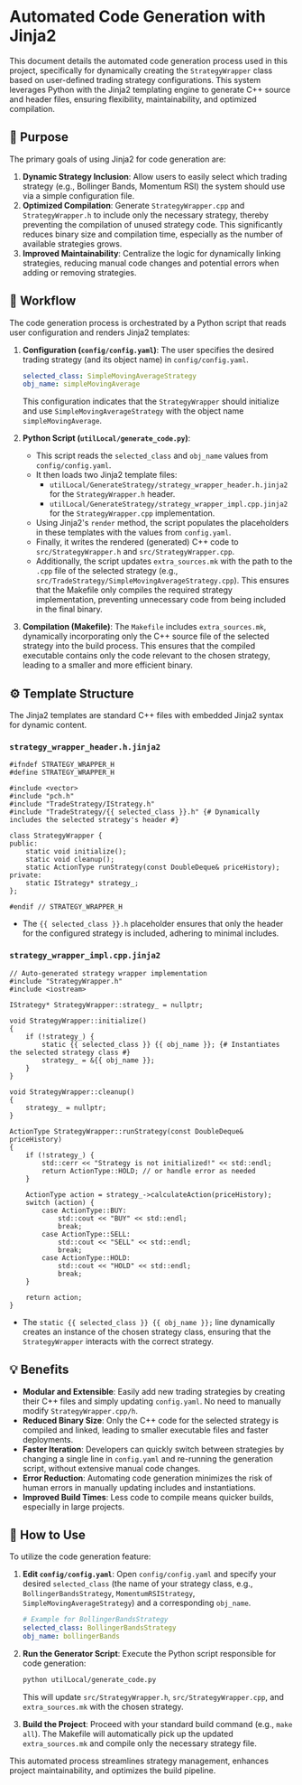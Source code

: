 # Automated Code Generation with Jinja2

This document details the automated code generation process used in this project, specifically for dynamically creating the `StrategyWrapper` class based on user-defined trading strategy configurations. This system leverages Python with the Jinja2 templating engine to generate C++ source and header files, ensuring flexibility, maintainability, and optimized compilation.

## 🎯 Purpose

The primary goals of using Jinja2 for code generation are:

1. **Dynamic Strategy Inclusion**: Allow users to easily select which trading strategy (e.g., Bollinger Bands, Momentum RSI) the system should use via a simple configuration file.
2. **Optimized Compilation**: Generate `StrategyWrapper.cpp` and `StrategyWrapper.h` to include only the necessary strategy, thereby preventing the compilation of unused strategy code. This significantly reduces binary size and compilation time, especially as the number of available strategies grows.
3. **Improved Maintainability**: Centralize the logic for dynamically linking strategies, reducing manual code changes and potential errors when adding or removing strategies.

## 🔄 Workflow

The code generation process is orchestrated by a Python script that reads user configuration and renders Jinja2 templates:

1. **Configuration (`config/config.yaml`)**: The user specifies the desired trading strategy (and its object name) in `config/config.yaml`.
   
   ```yaml
   selected_class: SimpleMovingAverageStrategy
   obj_name: simpleMovingAverage
   ```
   
   This configuration indicates that the `StrategyWrapper` should initialize and use `SimpleMovingAverageStrategy` with the object name `simpleMovingAverage`.

2. **Python Script (`utilLocal/generate_code.py`)**:
   
   * This script reads the `selected_class` and `obj_name` values from `config/config.yaml`.
   * It then loads two Jinja2 template files:
     * `utilLocal/GenerateStrategy/strategy_wrapper_header.h.jinja2` for the `StrategyWrapper.h` header.
     * `utilLocal/GenerateStrategy/strategy_wrapper_impl.cpp.jinja2` for the `StrategyWrapper.cpp` implementation.
   * Using Jinja2's `render` method, the script populates the placeholders in these templates with the values from `config.yaml`.
   * Finally, it writes the rendered (generated) C++ code to `src/StrategyWrapper.h` and `src/StrategyWrapper.cpp`.
   * Additionally, the script updates `extra_sources.mk` with the path to the `.cpp` file of the selected strategy (e.g., `src/TradeStrategy/SimpleMovingAverageStrategy.cpp`). This ensures that the Makefile only compiles the required strategy implementation, preventing unnecessary code from being included in the final binary.

3. **Compilation (Makefile)**: The `Makefile` includes `extra_sources.mk`, dynamically incorporating only the C++ source file of the selected strategy into the build process. This ensures that the compiled executable contains only the code relevant to the chosen strategy, leading to a smaller and more efficient binary.

## ⚙️ Template Structure

The Jinja2 templates are standard C++ files with embedded Jinja2 syntax for dynamic content.

### `strategy_wrapper_header.h.jinja2`

```jinja2
#ifndef STRATEGY_WRAPPER_H
#define STRATEGY_WRAPPER_H

#include <vector>
#include "pch.h"
#include "TradeStrategy/IStrategy.h"
#include "TradeStrategy/{{ selected_class }}.h" {# Dynamically includes the selected strategy's header #}

class StrategyWrapper {
public:
    static void initialize();
    static void cleanup();
    static ActionType runStrategy(const DoubleDeque& priceHistory);
private:
    static IStrategy* strategy_;
};

#endif // STRATEGY_WRAPPER_H
```

* The `{{ selected_class }}.h` placeholder ensures that only the header for the configured strategy is included, adhering to minimal includes.

### `strategy_wrapper_impl.cpp.jinja2`

```jinja2
// Auto-generated strategy wrapper implementation
#include "StrategyWrapper.h"
#include <iostream>

IStrategy* StrategyWrapper::strategy_ = nullptr;

void StrategyWrapper::initialize()
{
    if (!strategy_) {
        static {{ selected_class }} {{ obj_name }}; {# Instantiates the selected strategy class #}
        strategy_ = &{{ obj_name }};
    }
}

void StrategyWrapper::cleanup()
{
    strategy_ = nullptr;
}

ActionType StrategyWrapper::runStrategy(const DoubleDeque& priceHistory)
{
    if (!strategy_) {
        std::cerr << "Strategy is not initialized!" << std::endl;
        return ActionType::HOLD; // or handle error as needed
    }

    ActionType action = strategy_->calculateAction(priceHistory);
    switch (action) {
        case ActionType::BUY:
            std::cout << "BUY" << std::endl;
            break;
        case ActionType::SELL:
            std::cout << "SELL" << std::endl;
            break;
        case ActionType::HOLD:
            std::cout << "HOLD" << std::endl;
            break;
    }

    return action;
}
```

* The `static {{ selected_class }} {{ obj_name }};` line dynamically creates an instance of the chosen strategy class, ensuring that the `StrategyWrapper` interacts with the correct strategy.

## 💡 Benefits

* **Modular and Extensible**: Easily add new trading strategies by creating their C++ files and simply updating `config.yaml`. No need to manually modify `StrategyWrapper.cpp/h`.
* **Reduced Binary Size**: Only the C++ code for the selected strategy is compiled and linked, leading to smaller executable files and faster deployments.
* **Faster Iteration**: Developers can quickly switch between strategies by changing a single line in `config.yaml` and re-running the generation script, without extensive manual code changes.
* **Error Reduction**: Automating code generation minimizes the risk of human errors in manually updating includes and instantiations.
* **Improved Build Times**: Less code to compile means quicker builds, especially in large projects.

## 🚀 How to Use

To utilize the code generation feature:

1. **Edit `config/config.yaml`**:
   Open `config/config.yaml` and specify your desired `selected_class` (the name of your strategy class, e.g., `BollingerBandsStrategy`, `MomentumRSIStrategy`, `SimpleMovingAverageStrategy`) and a corresponding `obj_name`.
   
   ```yaml
   # Example for BollingerBandsStrategy
   selected_class: BollingerBandsStrategy
   obj_name: bollingerBands
   ```
2. **Run the Generator Script**:
   Execute the Python script responsible for code generation:
   
   ```bash
   python utilLocal/generate_code.py
   ```
   
   This will update `src/StrategyWrapper.h`, `src/StrategyWrapper.cpp`, and `extra_sources.mk` with the chosen strategy.
3. **Build the Project**:
   Proceed with your standard build command (e.g., `make all`). The Makefile will automatically pick up the updated `extra_sources.mk` and compile only the necessary strategy file.

This automated process streamlines strategy management, enhances project maintainability, and optimizes the build pipeline.
